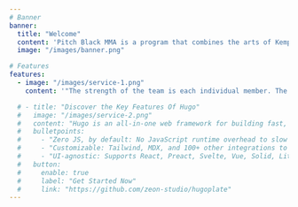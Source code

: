 ```yaml
---
# Banner
banner:
  title: "Welcome"
  content: 'Pitch Black MMA is a program that combines the arts of Kempo Karate, Kickboxing, RCJ Machado Brazilian Jiu Jitsu, and Wrestling. Team Pitch Black fighters travel all over the United States and the world to compete and train with some of the best fighters in the world.  Our program is designed for several types of people, those who ultimately want to compete in amateur or professional combat sports, those who have no desire to fight competitively but simply want to learn the skills of many forms of martial arts, and those who just want to get into great shape and be a part of an amazing team. Our instructors, Coach Ray Thompson, Coach Stephen "Wonderboy" Thompson, Coach Steve DeVenney, and Coach Bradley Strain are lifelong practitioners of many forms of Martial Arts.'
  image: "/images/banner.png"

# Features
features:
  - image: "/images/service-1.png"
    content: '"The strength of the team is each individual member. The strength of each member is the team." - Phil Jackson'

  # - title: "Discover the Key Features Of Hugo"
  #   image: "/images/service-2.png"
  #   content: "Hugo is an all-in-one web framework for building fast, content-focused websites. It offers a range of exciting features for developers and website creators. Some of the key features are:"
  #   bulletpoints:
  #     - "Zero JS, by default: No JavaScript runtime overhead to slow you down."
  #     - "Customizable: Tailwind, MDX, and 100+ other integrations to choose from."
  #     - "UI-agnostic: Supports React, Preact, Svelte, Vue, Solid, Lit and more."
  #   button:
  #     enable: true
  #     label: "Get Started Now"
  #     link: "https://github.com/zeon-studio/hugoplate"
---
```

